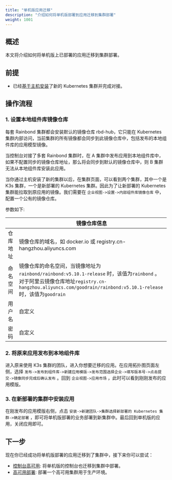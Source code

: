 ```yaml
---
title: "单机版应用迁移"
description: "介绍如何将单机版部署到应用迁移到集群部署"
weight: 1001
---
```


## 概述

本文将介绍如何将单机版上已部署的应用迁移到集群部署。

## 前提

- 已经[基于主机安装](/docs/installation/install-with-ui/#从主机开始安装)了新的 Kubernetes 集群并完成对接。

## 操作流程

### 1. 设置本地组件库镜像仓库

每套 Rainbond 集群都会安装默认的镜像仓库 rbd-hub，它只能在 Kubernetes 集群内部访问，当前集群的所有镜像都会同步到此镜像仓库中，包括发布的本地组件库的应用模型镜像。

当控制台对接了多套 Rainbond 集群时，在 A 集群中发布应用到本地组件库中，如果不配置同步的镜像仓库地址，那么将会同步到默认的镜像仓库中，则 B 集群无法从本地组件库安装此应用。

当你通过主机安装了新的集群以后，在集群页面，可以看到两个集群，其中一个是 K3s 集群，一个是新部署的 Kubernetes 集群。因此为了让新部署的 Kubernetes 集群能拉取到原应用的镜像。我们需要在 `企业视图->设置->内部组件库镜像仓库` 中，配置一个公有的镜像仓库。

参数如下:

|  | 镜像仓库信息 |
| ---- | ---- |
| 仓库地址 | 镜像仓库的域名，如 docker.io 或 registry.cn-hangzhou.aliyuncs.com |
| 命名空间 | 镜像仓库的命名空间，当镜像地址为`rainbond/rainbond:v5.10.1-release` 时，该值为`rainbond` 。对于阿里云镜像仓库地址`registry.cn-hangzhou.aliyuncs.com/goodrain/rainbond:v5.10.1-release`时，该值为`goodrain` |
| 用户名 | 自定义 |
| 密码 | 自定义 |

### 2. 将原来应用发布到本地组件库

进入原来使用 K3s 集群的团队，进入你想要迁移的应用。在应用拓扑图页面左侧，选择 `发布->发布到组件库->新建应用模版->发布范围选择企业->填写版本号->点击提交->镜像同步完成后确认发布` 。回到 `企业视图->应用市场` ，此时可以看到刚刚发布的应用模版。

### 3. 在新部署的集群中安装应用

在刚发布的应用模版右侧，点击 `安装->新建团队->集群选择新部署的 Kubernetes 集群->确定部署` ，即可将单机版部署的业务部署到新集群中。最后回到单机版的应用，关闭应用即可。

## 下一步

现在你已经成功将单机版部署的应用迁移到了集群中，接下来你可以尝试：

- [控制台高可用](/docs/installation/ha-deployment/console-recover): 将单机版的控制台也迁移到集群中部署。
- [高可用部署](/docs/installation/ha-deployment/): 部署一个高可用集群用于生产环境。
